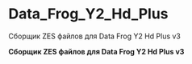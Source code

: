 # Data_Frog_Y2_Hd_Plus
Сборщик ZES файлов для Data Frog Y2 Hd Plus v3

**Сборщик ZES файлов для Data Frog Y2 Hd Plus v3**
